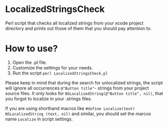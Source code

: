 # LocalizedStringsCheck
Perl script that checks all localized strings from your xcode project directory and prints out those of them that you should pay attention to.


# How to use?
1. Open the .pl file.
2. Customize the settings for your needs.
3. Run the script `perl LocalizedStringsCheck.pl`


Please keep in mind that during the search for unlocalized strings, the script will ignore all occurrences `@"Button title"`- strings from your project source files. It only looks for `NSLocalizedString(@"Button title", nil)`, that you forgot to localize in your .strings files.

If you are using shorthand macros like `#define Localize(text) NSLocalizedString (text, nil)` and similar, you should set the marcos name `Localize` in script settings.
